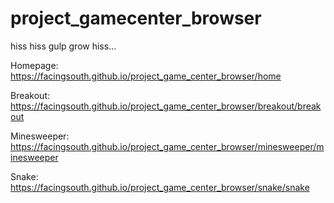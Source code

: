 project_gamecenter_browser
==========================

hiss hiss gulp grow hiss...

Homepage: https://facingsouth.github.io/project_game_center_browser/home

Breakout: https://facingsouth.github.io/project_game_center_browser/breakout/breakout

Minesweeper: https://facingsouth.github.io/project_game_center_browser/minesweeper/minesweeper

Snake: https://facingsouth.github.io/project_game_center_browser/snake/snake